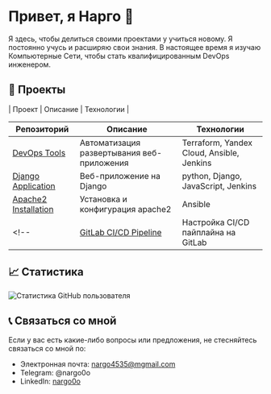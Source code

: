 <!-- ### Hi there 👋 -->

<!--
**nargo0o/nargo0o** is a ✨ _special_ ✨ repository because its `README.md` (this file) appears on your GitHub profile.

Here are some ideas to get you started:

- 🔭 I’m currently working on ...
- 🌱 I’m currently learning ...
- 👯 I’m looking to collaborate on ...
- 🤔 I’m looking for help with ...
- 💬 Ask me about ...
- 📫 How to reach me: ...
- 😄 Pronouns: ...
- ⚡ Fun fact: ...
-->

# Привет, я Нарго 👋
<!-- ![nargo0o]() -->

Я здесь, чтобы делиться своими проектами у учиться новому. Я постоянно учусь и расширяю свои знания. В настоящее время я изучаю Компьютерные Сети, чтобы стать квалифицированным DevOps инженером.

## 🚀 Проекты

| Проект | Описание | Технологии |

| Репозиторий | Описание | Технологии |
|-------------|----------| ---------- |
| [DevOps Tools](https://github.com/nargo0o/devops_tools) | Автоматизация развертывания веб-приложения | Terraform, Yandex Cloud, Ansible, Jenkins |
| [Django Application](https://github.com/nargo0o/devops_project) | Веб-приложение на Django | python, Django, JavaScript, Jenkins |
| [Apache2 Installation](https://github.com/nargo0o/ansible) | Установка и конфигурация apache2 | Ansible |
<!-- | [GitLab CI/CD Pipeline](https://github.com/nargo0o/gitlab-ci-cd-pipeline) | Настройка CI/CD пайплайна на GitLab | GitLab CI/CD | -->


 ## 📈 Статистика
 
 
![Статистика GitHub пользователя](https://github-readme-stats.vercel.app/api?username=nargo0o&show_icons=true&theme=dracula)
  

## 📞 Связаться со мной

Если у вас есть какие-либо вопросы или предложения, не стесняйтесь связаться со мной по:

- Электронная почта: nargo4535@mgmail.com
- Telegram: @nargo0o
- LinkedIn: [nargo0o](https://www.linkedin.com/in/nargo-raitman-765802168/)





<!-- # Привет, я nargo0o 👋

![nargo0o](https://i.imgur.com/nxpPcHm.png)

Я студент и люблю программирование. Здесь я делюсь своими проектами на GitHub.

## 🚀 Мои проекты

| Проект | Описание | Технологии |
| --- | --- | --- |
| [Simple Chat](https://github.com/nargo0o/simple-chat) | Простой чат на React и Socket.IO | React, Socket.IO |
| [SWEVC](https://github.com/nargo0o/SWEVC) | Система управления электромобилем на основе Raspberry Pi | Python, Flask, Raspberry Pi |
| [GitLab CI/CD Pipeline](https://github.com/nargo0o/gitlab-ci-cd-pipeline) | Настройка CI/CD пайплайна на GitLab | GitLab CI/CD |
| [FilmReview](https://github.com/nargo0o/filmreview) | Веб-приложение для обзоров фильмов | React, Node.js, MongoDB |

## 📊 Моя статистика на GitHub

![nargo0o's GitHub stats](https://github-readme-stats.vercel.app/api?username=nargo0o&show_icons=true&theme=tokyonight)

## 💬 О себе

Я увлекаюсь программированием с начальной школы. Сейчас я студент и изучаю компьютерные науки. В свободное время я также увлекаюсь чтением книг, игрой на гитаре и походами в горы.

## 📞 Связаться со мной

- Электронная почта: nargo0o@gmail.com
- Telegram: @nargo0o
- LinkedIn: [nargo0o](https://www.linkedin.com/in/nargo0o/) -->

